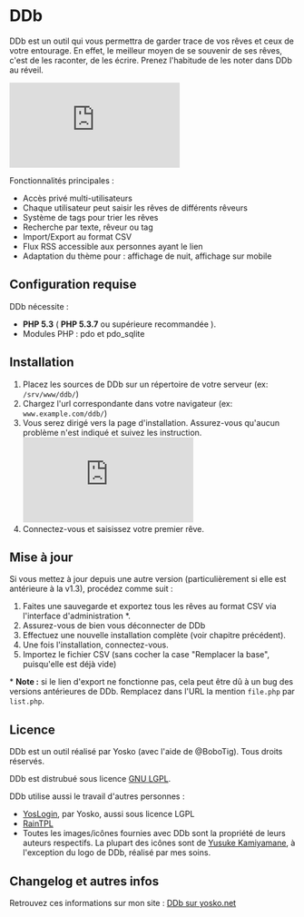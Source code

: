 DDb
=====

DDb est un outil qui vous permettra de garder trace de vos rêves et ceux de votre entourage. En effet, le meilleur moyen de se souvenir de ses rêves, c'est de les raconter, de les écrire. Prenez l'habitude de les noter dans DDb au réveil.

![Aperçu de DDb](http://dev.yosko.net/wiki/lib/exe/fetch.php?media=web:php:ddb1.3-screen02.jpg "Aperçu de DDb")

Fonctionnalités principales :
* Accès privé multi-utilisateurs
* Chaque utilisateur peut saisir les rêves de différents rêveurs
* Système de tags pour trier les rêves
* Recherche par texte, rêveur ou tag
* Import/Export au format CSV
* Flux RSS accessible aux personnes ayant le lien
* Adaptation du thème pour : affichage de nuit, affichage sur mobile

## Configuration requise

DDb nécessite :
* **PHP 5.3** ( **PHP 5.3.7** ou supérieure recommandée ).
* Modules PHP : pdo et pdo_sqlite

## Installation
1. Placez les sources de DDb sur un répertoire de votre serveur (ex: ```/srv/www/ddb/```)
2. Chargez l'url correspondante dans votre navigateur (ex: ```www.example.com/ddb/```)
3. Vous serez dirigé vers la page d'installation. Assurez-vous qu'aucun problème n'est indiqué et suivez les instruction.
![Impression écran installation](http://dev.yosko.net/wiki/lib/exe/fetch.php?media=web:php:ddb1.3-screen01.jpg "Impression écran installation")
4. Connectez-vous et saisissez votre premier rêve.

## Mise à jour
Si vous mettez à jour depuis une autre version (particulièrement si elle est antérieure à la v1.3), procédez comme suit :

1. Faites une sauvegarde et exportez tous les rêves au format CSV via l'interface d'administration *.
2. Assurez-vous de bien vous déconnecter de DDb
3. Effectuez une nouvelle installation complète (voir chapitre précédent).
4. Une fois l'installation, connectez-vous.
5. Importez le fichier CSV (sans cocher la case "Remplacer la base", puisqu'elle est déjà vide)

\* **Note :**  si le lien d'export ne fonctionne pas, cela peut être dû à un bug des versions antérieures de DDb. Remplacez dans l'URL la mention ```file.php``` par ```list.php```.

## Licence

DDb est un outil réalisé par Yosko (avec l'aide de @BoboTig). Tous droits réservés.

DDb est distrubué sous licence [GNU LGPL](http://www.gnu.org/licenses/lgpl.html).

DDb utilise aussi le travail d'autres personnes :
* [YosLogin](https://github.com/yosko/yoslogin), par Yosko, aussi sous licence LGPL
* [RainTPL](http://www.raintpl.com/)
* Toutes les images/icônes fournies avec DDb sont la propriété de leurs auteurs respectifs. La plupart des icônes sont de [Yusuke Kamiyamane](http://p.yusukekamiyamane.com/), à l'exception du logo de DDb, réalisé par mes soins.

## Changelog et autres infos

Retrouvez ces informations sur mon site : [DDb sur yosko.net](http://dev.yosko.net/wiki/doku.php?id=web:php:ddb)